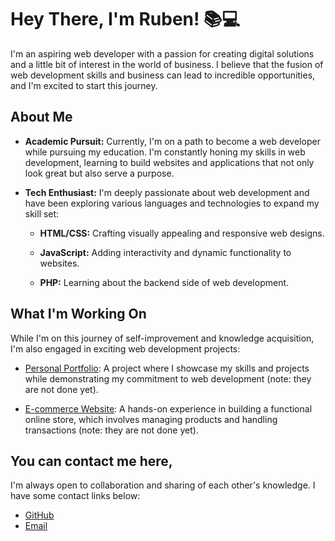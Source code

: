 # Hey There, I'm Ruben! 📚💻

I'm an aspiring web developer with a passion for creating digital solutions and a little bit of interest in the world of business. I believe that the fusion of web development skills and business can lead to incredible opportunities, and I'm excited to start this journey.

## About Me

- **Academic Pursuit:** Currently, I'm on a path to become a web developer while pursuing my education. I'm constantly honing my skills in web development, learning to build websites and applications that not only look great but also serve a purpose.

- **Tech Enthusiast:** I'm deeply passionate about web development and have been exploring various languages and technologies to expand my skill set:

  - **HTML/CSS:** Crafting visually appealing and responsive web designs.

  - **JavaScript:** Adding interactivity and dynamic functionality to websites.
 
  - **PHP:** Learning about the backend side of web development.

## What I'm Working On

While I'm on this journey of self-improvement and knowledge acquisition, I'm also engaged in exciting web development projects:

- [Personal Portfolio](link-to-portfolio): A project where I showcase my skills and projects while demonstrating my commitment to web development (note: they are not done yet).

- [E-commerce Website](link-to-ecommerce): A hands-on experience in building a functional online store, which involves managing products and handling transactions (note: they are not done yet).



## You can contact me here,

I'm always open to collaboration and sharing of each other's knowledge. I have some contact links below:

- [GitHub](https://github.com/RubenKorse)
- [Email](mailto:RubenKorse@gmail.com)



